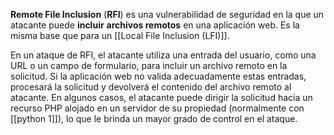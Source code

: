 **Remote File Inclusion** (**RFI**) es una vulnerabilidad de seguridad en la que un atacante puede **incluir** **archivos remotos** en una aplicación web. Es la misma base que para un [[Local File Inclusion (LFI)]].

En un ataque de RFI, el atacante utiliza una entrada del usuario, como una URL o un campo de formulario, para incluir un archivo remoto en la solicitud. Si la aplicación web no valida adecuadamente estas entradas, procesará la solicitud y devolverá el contenido del archivo remoto al atacante. En algunos casos, el atacante puede dirigir la solicitud hacia un recurso PHP alojado en un servidor de su propiedad (normalmente con [[python 1]]), lo que le brinda un mayor grado de control en el ataque.